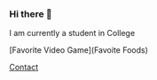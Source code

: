 ### Hi there 👋

I am currently a student in College

[Favorite Video Game](Favoite Foods)

[Contact](/least-github-pages/contact.html)

